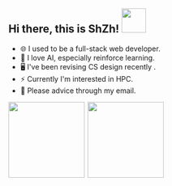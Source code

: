 ## Hi there, this is ShZh! <img src='https://github.githubassets.com/images/mona-whisper.gif' width=48 height=48 />

- 🌐 I used to be a full-stack web developer.
- 🤖️ I love AI, especially reinforce learning.
- 🖥 I've been revising CS design recently .
- ⚡ Currently I'm interested in HPC.
- 💬 Please advice through my email.

<div style="display:flex">
 <img src='https://github-readme-stats.vercel.app/api?username=Sh-Zh-7&show_icons=true&count_private=true' height=150 align="left" />
 <img src='https://github-readme-stats.vercel.app/api/top-langs/?username=Sh-Zh-7&layout=compact' height=150 align="right"/>
</div>

